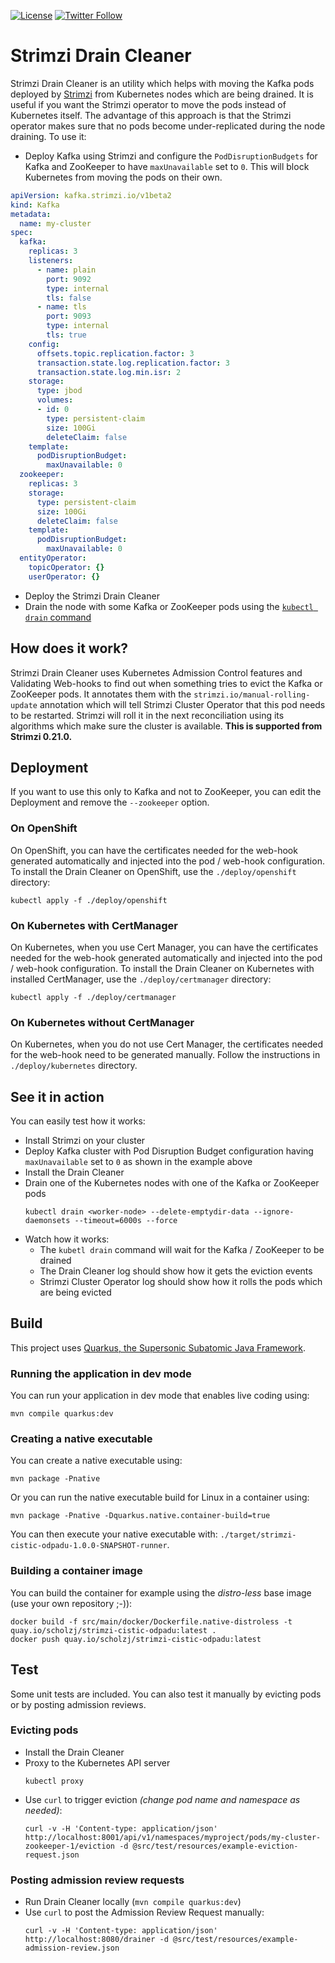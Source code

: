 [![License](https://img.shields.io/badge/license-Apache--2.0-blue.svg)](http://www.apache.org/licenses/LICENSE-2.0)
[![Twitter Follow](https://img.shields.io/twitter/follow/strimziio.svg?style=social&label=Follow&style=for-the-badge)](https://twitter.com/strimziio)

# Strimzi Drain Cleaner

Strimzi Drain Cleaner is an utility which helps with moving the Kafka pods deployed by [Strimzi](https://strimzi.io/) from Kubernetes nodes which are being drained.
It is useful if you want the Strimzi operator to move the pods instead of Kubernetes itself.
The advantage of this approach is that the Strimzi operator makes sure that no pods become under-replicated during the node draining.
To use it:

* Deploy Kafka using Strimzi and configure the `PodDisruptionBudgets` for Kafka and ZooKeeper to have `maxUnavailable` set to `0`.
This will block Kubernetes from moving the pods on their own.
  
```yaml
apiVersion: kafka.strimzi.io/v1beta2
kind: Kafka
metadata:
  name: my-cluster
spec:
  kafka:
    replicas: 3
    listeners:
      - name: plain
        port: 9092
        type: internal
        tls: false
      - name: tls
        port: 9093
        type: internal
        tls: true
    config:
      offsets.topic.replication.factor: 3
      transaction.state.log.replication.factor: 3
      transaction.state.log.min.isr: 2
    storage:
      type: jbod
      volumes:
      - id: 0
        type: persistent-claim
        size: 100Gi
        deleteClaim: false
    template:
      podDisruptionBudget:
        maxUnavailable: 0
  zookeeper:
    replicas: 3
    storage:
      type: persistent-claim
      size: 100Gi
      deleteClaim: false
    template:
      podDisruptionBudget:
        maxUnavailable: 0
  entityOperator:
    topicOperator: {}
    userOperator: {}
```

* Deploy the Strimzi Drain Cleaner
* Drain the node with some Kafka or ZooKeeper pods using the [`kubectl drain` command](https://kubernetes.io/docs/tasks/administer-cluster/safely-drain-node/)

## How does it work?

Strimzi Drain Cleaner uses Kubernetes Admission Control features and Validating Web-hooks to find out when something tries to evict the Kafka or ZooKeeper pods.
It annotates them with the `strimzi.io/manual-rolling-update` annotation which will tell Strimzi Cluster Operator that this pod needs to be restarted.
Strimzi will roll it in the next reconciliation using its algorithms which make sure the cluster is available.
**This is supported from Strimzi 0.21.0.**

## Deployment

If you want to use this only to Kafka and not to ZooKeeper, you can edit the Deployment and remove the `--zookeeper` option.

### On OpenShift

On OpenShift, you can have the certificates needed for the web-hook generated automatically and injected into the pod / web-hook configuration.
To install the Drain Cleaner on OpenShift, use the `./deploy/openshift` directory:

```
kubectl apply -f ./deploy/openshift
```

### On Kubernetes with CertManager

On Kubernetes, when you use Cert Manager, you can have the certificates needed for the web-hook generated automatically and injected into the pod / web-hook configuration.
To install the Drain Cleaner on Kubernetes with installed CertManager, use the `./deploy/certmanager` directory:

```
kubectl apply -f ./deploy/certmanager
```

### On Kubernetes without CertManager

On Kubernetes, when you do not use Cert Manager, the certificates needed for the web-hook need to be generated manually.
Follow the instructions in `./deploy/kubernetes` directory.

## See it in action

You can easily test how it works:
* Install Strimzi on your cluster
* Deploy Kafka cluster with Pod Disruption Budget configuration having `maxUnavailable` set to `0` as shown in the example above
* Install the Drain Cleaner
* Drain one of the Kubernetes nodes with one of the Kafka or ZooKeeper pods
    ```
    kubectl drain <worker-node> --delete-emptydir-data --ignore-daemonsets --timeout=6000s --force
    ```
* Watch how it works:
    * The `kubetl drain` command will wait for the Kafka / ZooKeeper to be drained
    * The Drain Cleaner log should show how it gets the eviction events
    * Strimzi Cluster Operator log should show how it rolls the pods which are being evicted
    
## Build 

This project uses [Quarkus, the Supersonic Subatomic Java Framework](https://quarkus.io/).

### Running the application in dev mode

You can run your application in dev mode that enables live coding using:
```shell script
mvn compile quarkus:dev
```

### Creating a native executable

You can create a native executable using: 
```shell script
mvn package -Pnative
```

Or you can run the native executable build for Linux in a container using: 
```shell script
mvn package -Pnative -Dquarkus.native.container-build=true
```

You can then execute your native executable with: `./target/strimzi-cistic-odpadu-1.0.0-SNAPSHOT-runner`.

### Building a container image

You can build the container for example using the _distro-less_ base image (use your own repository ;-)):

```
docker build -f src/main/docker/Dockerfile.native-distroless -t quay.io/scholzj/strimzi-cistic-odpadu:latest .
docker push quay.io/scholzj/strimzi-cistic-odpadu:latest
```

## Test

Some unit tests are included.
You can also test it manually by evicting pods or by posting admission reviews.

### Evicting pods

* Install the Drain Cleaner
* Proxy to the Kubernetes API server
  ```
  kubectl proxy
  ```
* Use `curl` to trigger eviction _(change pod name and namespace as needed)_:
  ```
  curl -v -H 'Content-type: application/json' http://localhost:8001/api/v1/namespaces/myproject/pods/my-cluster-zookeeper-1/eviction -d @src/test/resources/example-eviction-request.json
  ```

### Posting admission review requests

* Run Drain Cleaner locally (`mvn compile quarkus:dev`)
* Use `curl` to post the Admission Review Request manually:
  ```
  curl -v -H 'Content-type: application/json' http://localhost:8080/drainer -d @src/test/resources/example-admission-review.json
  ```
